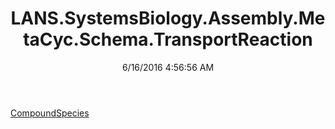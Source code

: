 ﻿---
title: LANS.SystemsBiology.Assembly.MetaCyc.Schema.TransportReaction
date: 6/16/2016 4:56:56 AM
---

[CompoundSpecies](T-LANS.SystemsBiology.Assembly.MetaCyc.Schema.TransportReaction.CompoundSpecies.html)
